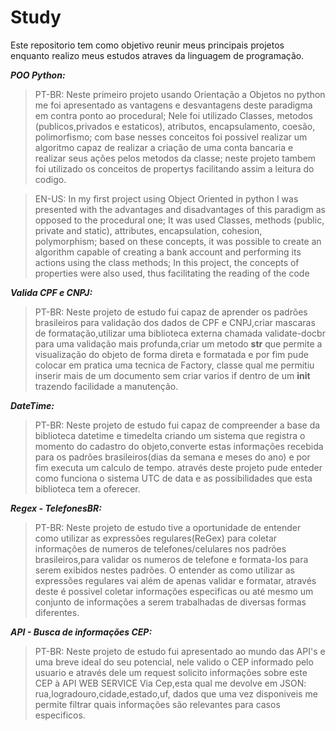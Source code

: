 # Study

Este repositorio tem como objetivo reunir meus principais projetos enquanto realizo meus estudos atraves da linguagem de programação.

***POO Python:***
> PT-BR: Neste primeiro projeto usando Orientação a Objetos no python me foi apresentado as vantagens e desvantagens deste paradigma em contra ponto ao procedural; Nele foi utilizado Classes, metodos (publicos,privados e estaticos), atributos, encapsulamento, coesão, polimorfismo; com base nesses conceitos foi possivel realizar um algoritmo capaz de realizar a criação de uma conta bancaria e realizar seus ações pelos metodos da classe; neste projeto tambem foi utilizado os conceitos de propertys facilitando assim a leitura do codigo.

> EN-US: In my first project using Object Oriented in python I was presented with the advantages and disadvantages of this paradigm as opposed to the procedural one; It was used Classes, methods (public, private and static), attributes, encapsulation, cohesion, polymorphism; based on these concepts, it was possible to create an algorithm capable of creating a bank account and performing its actions using the class methods; In this project, the concepts of properties were also used, thus facilitating the reading of the code


***Valida CPF e CNPJ:***
> PT-BR: Neste projeto de estudo fui capaz de aprender os padrões brasileiros para validação dos dados de CPF e CNPJ,criar mascaras de formatação,utilizar uma biblioteca externa chamada validate-docbr para uma validação mais profunda,criar um metodo __str__ que permite a visualização do objeto de forma direta e formatada e por fim pude colocar em pratica uma tecnica de Factory, classe qual me permitiu inserir mais de um documento sem criar varios if dentro de um __init__ trazendo facilidade a manutenção.

***DateTime:***
> PT-BR: Neste projeto de estudo fui capaz de compreender a base da biblioteca datetime e timedelta criando um sistema que registra o momento do cadastro do objeto,converte estas informações recebida para os padrões brasileiros(dias da semana e meses do ano) e por fim executa um calculo de tempo. através deste projeto pude enteder como funciona o sistema UTC de data e as possibilidades que esta biblioteca tem a oferecer.

***Regex - TelefonesBR:***
> PT-BR: Neste projeto de estudo tive a oportunidade de entender como utilizar as expressões regulares(ReGex) para coletar informações de numeros de telefones/celulares nos padrões brasileiros,para validar os numeros de telefone e formata-los para serem exibidos nestes padrões. O entender as como utilizar as expressões regulares vai além de apenas validar e formatar, através deste é possivel coletar informações especificas ou até mesmo um conjunto de informações a serem trabalhadas de diversas formas diferentes.

***API - Busca de informações CEP:***
> PT-BR: Neste projeto de estudo fui apresentado ao mundo das API's e uma breve ideal do seu potencial, nele valido o CEP informado pelo usuario e através dele um request solicito informações sobre este CEP à API WEB SERVICE Via Cep,esta qual me devolve em JSON: rua,logradouro,cidade,estado,uf, dados que uma vez disponiveis me permite filtrar quais informações são relevantes para casos especificos. 
